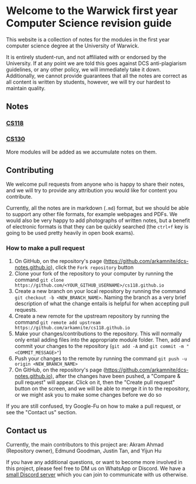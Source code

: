 # Welcome to the Warwick first year Computer Science revision guide

This website is a collection of notes for the modules in the first year computer science degree at the University of Warwick.

It is entirely student-run, and not affiliated with or endorsed by the University. If at any point we are told this goes against DCS anti-plagiarism guidelines, or any other policy, we will immediately take it down. Additionally, we cannot provide guarantees that all the notes are correct as all content is written by students, however, we will try our hardest to maintain quality.

## Notes

### [CS118](cs118/index.md)

### [CS130](cs130/index.md)

More modules will be added as we accumulate notes on them.

## Contributing

We welcome pull requests from anyone who is happy to share their notes, and we will try to provide any attribution you would like for content you contribute.

Currently, all the notes are in markdown (`.md`) format, but we should be able to support any other file formats, for example webpages and PDFs. We would also be very happy to add photographs of written notes, but a benefit of electronic formats is that they can be quickly searched (the `ctrl+f` key is going to be used pretty heavily in open book exams).

### How to make a pull request

1. On GitHub, on the repository's page (https://github.com/arkamnite/dcs-notes.github.io), click the `Fork repository` button
2. Clone your fork of the repository to your computer by running the command `git clone https://github.com/<YOUR_GITHUB_USERNAME>/cs118.github.io`
3. Create a new branch on your local repository by running the command `git checkout -b <NEW_BRANCH_NAME>`. Naming the branch as a very brief description of what the change entails is helpful for when accepting pull requests.
4. Create a new remote for the upstream repository by running the command `git remote add upstream https://github.com/arkamnite/cs118.github.io`
5. Make your changes/contributions to the repository. This will normally only entail adding files into the appropriate module folder. Then, add and commit your changes to the repository (`git add -A` and `git commit -m "<COMMIT_MESSAGE>"`)
6. Push your changes to the remote by running the command `git push -u origin <NEW_BRANCH_NAME>`
7. On GitHub, on the repository's page (https://github.com/arkamnite/dcs-notes.github.io), after the changes have been pushed, a "Compare & pull request" will appear. Click on it, then the "Create pull request" button on the screen, and we will be able to merge it in to the repository, or we might ask you to make some changes before we do so

If you are still confused, try Google-Fu on how to make a pull request, or see the "Contact us" section.

## Contact us

Currently, the main contributors to this project are: Akram Ahmad (Repository owner), Edmund Goodman, Justin Tan, and Yijun Hu

If you have any additional questions, or want to become more involved in this project, please feel free to DM us on WhatsApp or Discord. We have a [small Discord server](https://discord.gg/HxBEUbp6) which you can join to communicate with us otherwise.
